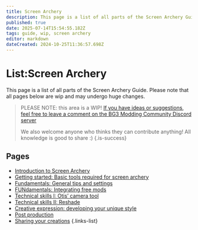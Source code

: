 ```yaml
---
title: Screen Archery
description: This page is a list of all parts of the Screen Archery Guide
published: true
date: 2025-07-14T15:54:55.182Z
tags: guide, wip, screen archery
editor: markdown
dateCreated: 2024-10-25T11:36:57.698Z
---
```


# List:Screen Archery
This page is a list of all parts of the Screen Archery Guide. Please note that all pages below are wip and may undergo huge changes.

> PLEASE NOTE: this area is a WIP!
> [If you have ideas or suggestions, feel free to leave a comment on the BG3 Modding Community Discord server](https://discord.com/channels/1211056047784198186/1254329164400431215)
> 
> We also welcome anyone who thinks they can contribute anything! All knowledge is good to share :)
{.is-success}


## Pages

- [Introduction to Screen Archery](/Tutorials/Screen-Archery/screen-archery-guide-introduction)
- [Getting started: Basic tools required for screen archery](/Tutorials/Screen-Archery/screen-archery-guide-part-1)
- [Fundamentals: General tips and settings](/Tutorials/Screen-Archery/screen-archery-guide-part-2)
- [FUNdamentals: Integrating free mods](/Tutorials/Screen-Archery/screen-archery-guide-part-3)
- [Technical skills I: Otis’ camera tool](/Tutorials/Screen-Archery/screen-archery-guide-part-4)
- [Technical skills II: Reshade](/Tutorials/Screen-Archery/screen-archery-guide-part-5)
- [Creative expression: developing your unique style](/Tutorials/Screen-Archery/screen-archery-guide-part-6)
- [Post production](/Tutorials/Screen-Archery/screen-archery-guide-part-7)
- [Sharing your creations](/Tutorials/Screen-Archery/screen-archery-guide-part-8)
{.links-list} 